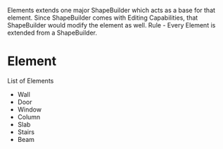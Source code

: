 Elements extends one major ShapeBuilder which acts as a base for that element.
Since ShapeBuilder comes with Editing Capabilities, that ShapeBuilder would modify the element as well.
Rule - Every Element is extended from a ShapeBuilder.

# Element 
List of Elements
- Wall
- Door
- Window
- Column
- Slab
- Stairs
- Beam